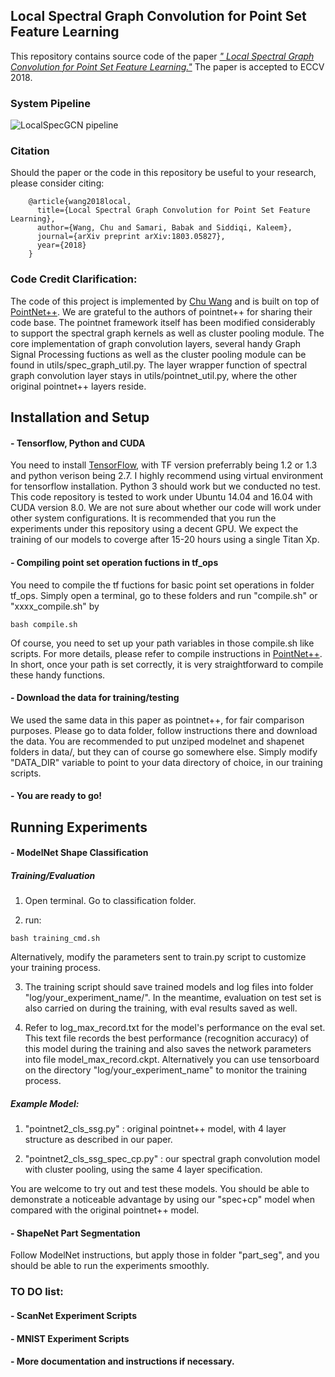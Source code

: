 ## Local Spectral Graph Convolution for Point Set Feature Learning
This repository contains source code of the paper [*"
Local Spectral Graph Convolution for Point Set Feature Learning."*](https://arxiv.org/abs/1803.05827) The paper is accepted to ECCV 2018. 

### System Pipeline
![LocalSpecGCN pipeline](http://www.cim.mcgill.ca/~chuwang/files/LocalSpecGCN/framework.png)

### Citation
Should the paper or the code in this repository be useful to your research, please consider citing:

        @article{wang2018local,
          title={Local Spectral Graph Convolution for Point Set Feature Learning},
          author={Wang, Chu and Samari, Babak and Siddiqi, Kaleem},
          journal={arXiv preprint arXiv:1803.05827},
          year={2018}
        }


### **Code Credit Clarification:**
The code of this project is implemented by <a href="http://www.cim.mcgill.ca/~chuwang/index.html">Chu Wang</a> 
and is built on top of <a href="https://github.com/charlesq34/pointnet2">PointNet++</a>. We are grateful to the authors of pointnet++ for sharing their code base. The pointnet framework itself has been modified considerably to support the spectral graph kernels as well as cluster pooling module. The core implementation of graph convolution layers, several handy Graph Signal Processing fuctions as well as the cluster pooling module can be found in utils/spec_graph_util.py. The layer wrapper function of spectral graph convolution layer stays in utils/pointnet_util.py, where the other original pointnet++ layers reside. <br/>


## Installation and Setup
#### - Tensorflow, Python and CUDA
You need to install <a href="https://www.tensorflow.org/install/">TensorFlow</a>, with TF version preferrably being 1.2 or 1.3 and python verison being 2.7. I highly recommend using virtual environment for tensorflow installation. Python 3 should work but we conducted no test. This code repository is tested to work under Ubuntu 14.04 and 16.04 with CUDA version 8.0. We are not sure about whether our code will work under other system configurations. It is recommended that you run the experiments under this repository using a decent GPU. We expect the training of our models to coverge after 15-20 hours using a single Titan Xp.

#### - Compiling point set operation fuctions in tf_ops
You need to compile the tf fuctions for basic point set operations in folder tf_ops. Simply open a terminal, go to these folders and run "compile.sh" or "xxxx_compile.sh" by 
```
bash compile.sh
```
Of course, you need to set up your path variables in those compile.sh like scripts. For more details, please refer to compile instructions in <a href="https://github.com/charlesq34/pointnet2">PointNet++</a>. In short, once your path is set correctly, it is very straightforward to compile these handy functions. 

#### - Download the data for training/testing
We used the same data in this paper as pointnet++, for fair comparison purposes. Please go to data folder, follow instructions there and download the data. You are recommended to put unziped modelnet and shapenet folders in data/, but they can of course go somewhere else. Simply modify "DATA_DIR" variable to point to your data directory of choice, in our training scripts.

#### - You are ready to go! <br/>


## Running Experiments
#### - ModelNet Shape Classification
##### Training/Evaluation
1. Open terminal. Go to classification folder.

2. run:
```
bash training_cmd.sh
```
Alternatively, modify the parameters sent to train.py script to customize your training process.

3. The training script should save trained models and log files into folder "log/your_experiment_name/". In the meantime, evaluation on test set is also carried on during the training, with eval results saved as well.

4. Refer to log_max_record.txt for the model's performance on the eval set. This text file records the best performance (recognition accuracy) of this model during the training and also saves the network parameters into file model_max_record.ckpt. Alternatively you can use tensorboard on the directory "log/your_experiment_name" to monitor the training process. 

##### Example Model: 
1. "pointnet2_cls_ssg.py" : original pointnet++ model, with 4 layer structure as described in our paper.

2. "pointnet2_cls_ssg_spec_cp.py" : our spectral graph convolution model with cluster pooling, using the same 4 layer specification.

You are welcome to try out and test these models. You should be able to demonstrate a noticeable advantage by using our "spec+cp" model when compared with the original pointnet++ model. 

#### - ShapeNet Part Segmentation
Follow ModelNet instructions, but apply those in folder "part_seg", and you should be able to run the experiments smoothly. 

### TO DO list:
#### - ScanNet Experiment Scripts
#### - MNIST Experiment Scripts
#### - More documentation and instructions if necessary.



